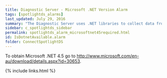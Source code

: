 ```yaml
---
title: Diagnostic Server - Microsoft .NET Version Alarm
tags: [spotlightds_alarms]
last_updated: July 29, 2016
summary: "The Diagnostic Server uses .NET libraries to collect data from the machines being monitored. These libraries require at least version 4.5 of the Microsoft .NET framework."
sidebar: c_spotlightds_sidebar
permalink: spotlightds_alarm_microsoftnet45required.html
id: IsDotnetAvailable.alarm
folder: ConnectSpotlightDS
---
```



To obtain Microsoft .NET 4.5 go to <xref href="http://www.microsoft.com/en-au/download/details.aspx?id=30653" format="html" scope="external">http://www.microsoft.com/en-au/download/details.aspx?id=30653</xref>.


{% include links.html %}
